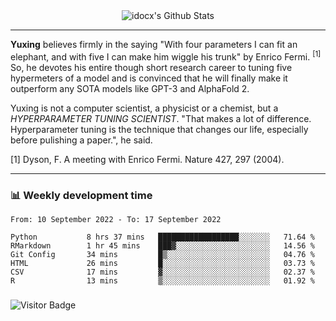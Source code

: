 <div align="center">
    <img align="center" src="https://github-readme-stats.vercel.app/api?username=idocx&show_icons=true&count_private=true&hide_border=true" alt="idocx's Github Stats"></img>
</div>

---

**Yuxing** believes firmly in the saying "With four parameters I can fit an elephant, and with five I can make him wiggle his trunk" by Enrico Fermi. <sup>[1]</sup> So, he devotes his entire though short research career to tuning five hypermeters of a model and is convinced that he will finally make it outperform any SOTA models like GPT-3 and AlphaFold 2.

Yuxing is not a computer scientist, a physicist or a chemist, but a *HYPERPARAMETER TUNING SCIENTIST*. "That makes a lot of difference. Hyperparameter tuning is the technique that changes our life, especially before pulishing a paper.", he said.

[1] Dyson, F. A meeting with Enrico Fermi. Nature 427, 297 (2004).


---

### 📊 Weekly development time
<!--START_SECTION:waka-->

```text
From: 10 September 2022 - To: 17 September 2022

Python           8 hrs 37 mins   ██████████████████░░░░░░░   71.64 %
RMarkdown        1 hr 45 mins    ███▓░░░░░░░░░░░░░░░░░░░░░   14.56 %
Git Config       34 mins         █▒░░░░░░░░░░░░░░░░░░░░░░░   04.76 %
HTML             26 mins         █░░░░░░░░░░░░░░░░░░░░░░░░   03.73 %
CSV              17 mins         ▓░░░░░░░░░░░░░░░░░░░░░░░░   02.37 %
R                13 mins         ▒░░░░░░░░░░░░░░░░░░░░░░░░   01.92 %
```

<!--END_SECTION:waka-->

### 

![Visitor Badge](https://visitor-badge.laobi.icu/badge?page_id=idocx.idocx)